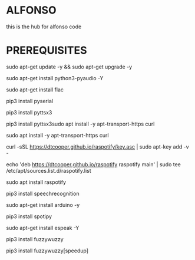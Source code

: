 # ALFONSO
this is the hub for alfonso code
# PREREQUISITES
sudo apt-get update -y && sudo apt-get upgrade -y

sudo apt-get install python3-pyaudio -Y

sudo apt-get install flac

pip3 install pyserial

pip3 install pyttsx3

pip3 install pyttsx3sudo apt install -y apt-transport-https curl

sudo apt install -y apt-transport-https curl

curl -sSL https://dtcooper.github.io/raspotify/key.asc | sudo apt-key add -v -

echo 'deb https://dtcooper.github.io/raspotify raspotify main' | sudo tee /etc/apt/sources.list.d/raspotify.list

sudo apt install raspotify

pip3 install speechrecognition

sudo apt-get install arduino -y

pip3 install spotipy

sudo apt-get install espeak -Y

pip3 install fuzzywuzzy

pip3 install fuzzywuzzy[speedup]
